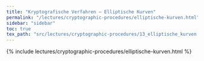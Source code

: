 ```yaml
---
title: "Kryptografische Verfahren – Elliptische Kurven"
permalink: "/lectures/cryptographic-procedures/elliptische-kurven.html"
sidebar: "sidebar"
toc: true
tex_path: "src/lectures/cryptographic-procedures/13_elliptische_kurven.tex"
---
```


{% include lectures/cryptographic-procedures/elliptische-kurven.html %}